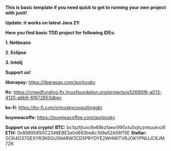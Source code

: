 **This is basic template if you need quick to get to running your own project with junit!**

**Update: it works on latest Java 21!**

**Here you find basic TDD project for following IDEs:**

**1. Netbeans**

**2. Eclipse**
   
**3. Intelij**

**Support us!**

**liberapay:** https://liberapay.com/aorlovsky

**lfx:** https://crowdfunding.lfx.linuxfoundation.org/projects/e52690f6-a013-4120-a6b6-6f872653dbec

**ko-fi:** https://ko-fi.com/orlovskyconsultinggbr

**buymeacoffe:** https://buymeacoffee.com/aorlovsky

**Support us via crypto!**
**BTC:** bc1qzfjtuxc6e68kzfaexr995xtu5xjtyzmtuukvz6
**ETH:** 0x89895850C2346EBE3a0d693be8c7d9a52A58f15E
**Stellar:** GCK4O37GEXYR3K6GU5NARW3CD5PRYDYE2WHWITVRJOKYPNIJJC6JM7ZK
